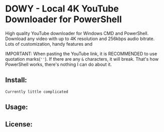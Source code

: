# DOWY - Local 4K YouTube Downloader for PowerShell

High quality YouTube downloader for Windows CMD and PowerShell. Download any video with up to 4K resolution and 256kbps audio bitrate.
Lots of customization, handy features and

IMPORTANT: When pasting the YouTube link, it is RECOMMENDED to use quotation marks(`''`). If there are any `&` characters, it will break. That's how PowerShell works, there's nothing I can do about it.

## Install:

    Currently little complicated

## Usage:

## License:
